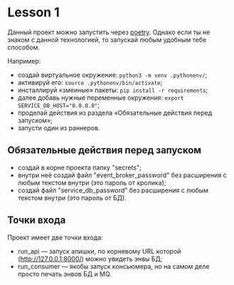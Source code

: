 # Lesson 1

Данный проект можно запустить через [poetry](https://python-poetry.org). 
Однако если ты не знаком с данной технологией, то запускай любым удобным тебе способом.

Например:
- создай виртуальное окружение: `python3 -m venv .pythonenv/`;
- активируй его: `source .pythonenv/bin/activate`;
- инсталлируй «змеиные» пакеты: `pip install -r requirements`;
- далее добавь нужные переменные окружения: `export SERVICE_DB_HOST="0.0.0.0"`;
- проделай действия из раздела «Обязательные действия перед запуском»;
- запусти один из раннеров.


## Обязательные действия перед запуском

- создай в корне проекта папку "secrets";
- внутри неё создай файл "event_broker_password" без расширения с любым текстом внутри (это пароль от кролика);
- создай файл "service_db_password" без расширения с любым текстом внутри (это пароль от БД).


## Точки входа

Проект имеет две точки входа:
- run_api — запуск апишки, по корневому URL которой (http://127.0.0.1:8000/) можно увидеть энвы БД;
- run_consumer — якобы запуск консьюмера, но на самом деле просто печать энвов БД и MQ.
